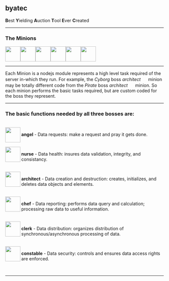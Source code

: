 ## byatec

**B**est **Y**ielding **A**uction **T**ool **E**ver **C**reated

-----

### The Minions
<img src="https://s3.amazonaws.com/potofcoffee2go/byatec/images/angel.svg" height="48" width="48" /><img src="https://s3.amazonaws.com/potofcoffee2go/byatec/images/nurse.svg" height="48" width="48" /><img src="https://s3.amazonaws.com/potofcoffee2go/byatec/images/architect.svg" height="48" width="48" /><img src="https://s3.amazonaws.com/potofcoffee2go/byatec/images/chef.svg" height="48" width="48" /><img src="https://s3.amazonaws.com/potofcoffee2go/byatec/images/clerk.svg" height="48" width="48" /><img src="https://s3.amazonaws.com/potofcoffee2go/byatec/images/constable.svg" height="48" width="48" />

-------

Each Minion is a nodejs module represents a high level task required of the server in-which they run. For example, the *Cyborg* boss *architect* <img src="https://s3.amazonaws.com/potofcoffee2go/byatec/images/architect.svg" height="16" width="16" align="bottom"/> minion may be totally different code from the *Pirate* boss *architect* <img src="https://s3.amazonaws.com/potofcoffee2go/byatec/images/architect.svg" height="16" width="16" align="bottom"/> minion. So each minion performs the basic tasks required, but are custom coded for the boss they represent.

-------

### The basic functions needed by all three bosses are:
<br />
<img src="https://s3.amazonaws.com/potofcoffee2go/byatec/images/angel.svg" height="48" width="48" align="left">
 <p><b>angel</b> - Data requests: make a request and pray it gets done.</p><br />

 <img src="https://s3.amazonaws.com/potofcoffee2go/byatec/images/nurse.svg" height="48" width="48" align="left">
 <p><b>nurse</b> - Data health: insures data validation, integrity, and consistancy.</p><br />

 <img src="https://s3.amazonaws.com/potofcoffee2go/byatec/images/architect.svg" height="48" width="48" align="left">
 <p><b>architect</b> - Data creation and destruction: creates, initializes, and deletes data objects and elements.</p><br />

 <img src="https://s3.amazonaws.com/potofcoffee2go/byatec/images/chef.svg" height="48" width="48" align="left">
 <p><b>chef</b> - Data reporting: performs data query and calculation; processing raw data to useful information.</p><br />

 <img src="https://s3.amazonaws.com/potofcoffee2go/byatec/images/clerk.svg" height="48" width="48" align="left">
 <p><b>clerk</b> - Data distribution: organizes distribution of synchronous/asynchronous processing of data.</p><br />

 <img src="https://s3.amazonaws.com/potofcoffee2go/byatec/images/constable.svg" height="48" width="48" align="left">
 <p><b>constable</b> - Data security: controls and ensures data access rights are enforced.</p><br />

-------


